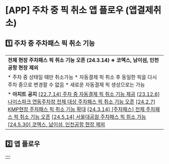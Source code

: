 # [APP] 주차 중 픽 취소 앱 플로우 (앱결제취소)

**1️⃣ 주차 중 주차패스 픽 취소 기능**
-------------------------

|  |
| --- |
| **전체 현장 주차패스 픽 취소 기능 오픈 (24.3.14)** **※ 코엑스, 남이섬, 인천공항 현장 제외** |
| * 주차 중 상태일 때만 취소가능 * 자동결제 픽 취소 후 동일한 픽을 다시 주차 중으로 변경할 수 없음 * 새로운 자동결제 픽 생성으로는 가능 |
| * **아지트 공지** [[22.7.14] 주차 중 자동결제 픽 취소 기능 제공](https://ext.agit.in/g/300017093/wall/360432469) [[23.12.6] 나이스파크 연동주차장 전체 대상 주차패스 픽 취소 기능 오픈](https://ext.agit.in/g/300017093/wall/392775024) [[24.2.7] KMP현장 주차패스 픽 취소 기능 확대](https://ext.agit.in/g/300017093/wall/397007172) [[24.3.14] [주차패스] 전체 주차패스 픽 취소 기능 오픈](https://ext.agit.in/g/300017093/wall/403692024) [[24.5.14] 서울대공원 주차패스 픽 취소 가능](https://ext.agit.in/g/300017093/wall/404932051) [[24.5.30] 코엑스, 남이섬, 인천공항 현장 제외](https://ext.agit.in/g/300017093/wall/403692024#comment_panel_403692039) |

**2️⃣ 앱 플로우**
-------------

|  |
| --- |
|  |